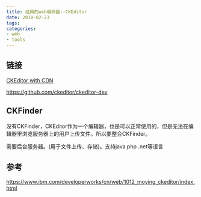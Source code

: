 ```yaml
---
title: 经典的web编辑器--CKEditor
date: 2018-02-23
tags:
categories:
- web
- tools
---
```



## 链接

[CKEditor with CDN](https://js.plus/docs/how-to-install-ckeditor-plugin-from-cdn)



https://github.com/ckeditor/ckeditor-dev


## CKFinder

没有CKFinder，CKEditor作为一个编辑器，也是可以正常使用的，但是无法在编辑器里浏览服务器上的用户上传文件。所以要整合CKFinder。

需要后台服务器。(用于文件上传、存储)。支持java php .net等语言

## 参考

https://www.ibm.com/developerworks/cn/web/1012_moying_ckeditor/index.html
